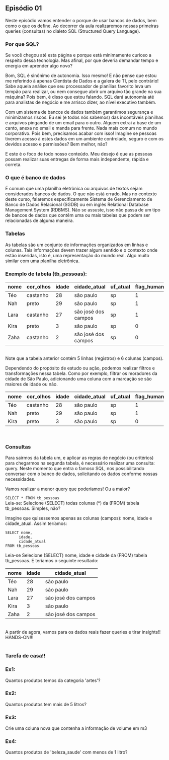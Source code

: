 ## Episódio 01
Neste episódio vamos entender o porque de usar bancos de dados, bem como o que os define. Ao decorrer da aula realizaremos nossas primeiras queries (consultas) no dialeto SQL (Structured Query Language).</br>

### Por que SQL?
Se você chegou até esta página e porque está minimamente curioso a respeito dessa tecnologia. Mas afinal, por que deveria demandar tempo e energia em aprender algo novo? </br>

Bom, SQL é sinônimo de autonomia. Isso mesmo! E não pense que estou me referindo à apenas Cientista de Dados e a galera de TI, pelo contrário! Sabe aquela análise que seu processador de planílias favorito leva um tempão para realizar, ou nem consegue abrir um arquivo tão grande na sua máquina? Pois bem, é disso que estou falando. SQL dará autonomia até para analistas de negócio e me arrisco dizer, ao nível executivo também. </br>

Com um sistema de bancos de dados também garantimos segurança e minimizamos riscos. Eu sei (e todos nós sabemos) das incontáveis planilhas e arquivos pingando de um email para o outro. Alguem extrai a base de um canto, anexa no email e manda para frente. Nada mais comum no mundo corporativo. Pois bem, precisamos acabar com isso! Imagine se pessoas tiverem acesso à estes dados em um ambiente controlado, seguro e com os devidos acesso e permissões? Bem melhor, não? </br>

E este é o foco de todo nosso conteúdo. Meu desejo é que as pessoas possam realizar suas entregas de forma mais independente, rápida e correta. </br>

### O que é banco de dados
É comum que uma planilha eletrônica ou arquivos de textos sejam considerados bancos de dados. O que não está errado. Mas no contexto deste curso, falaremos especificamente Sistema de Gerenciamento de Banco de Dados Relacional (SGDB) ou em inglês Relational Database Management System (RDBMS). Não se assuste, isso não passa de um tipo de bancos de dados que contêm uma ou mais tabelas que podem ser relacionadas de alguma maneira. </br>

### Tabelas
As tabelas são um conjunto de informações organizados em linhas e colunas. Tais informações devem trazer algum sentido e o contexto onde estão inseridas, isto é, uma representação do mundo real. Algo muito similar com uma planílha eletrônica. </br>

### Exemplo de tabela (tb_pessoas):

|nome|cor_olhos|idade|cidade_atual|uf_atual|flag_humano|
|---|---|---|---|---|---|
|Téo|castanho|28|são paulo|sp|1|
|Nah|preto|29|são paulo|sp|1|
|Lara|castanho|27|são josé dos campos|sp|1|
|Kira|preto|3|são paulo|sp|0|
|Zaha|castanho|2|são josé dos campos|sp|0|
</br>
Note que a tabela anterior contém 5 linhas (registros) e 6 colunas (campos).</br>

Dependendo do propósito de estudo ou ação, podemos realizar filtros e transformações nessa tabela. Como por exemplo, filtrar os moradores da cidade de São Paulo, adicionando uma coluna com a marcação se são maiores de idade ou não.
</br>

|nome|cor_olhos|idade|cidade_atual|uf_atual|flag_humano|flag_adulto|
|---|---|---|---|---|---|---|
|Téo|castanho|28|são paulo|sp|1|1|
|Nah|preto|29|são paulo|sp|1|1|
|Kira|preto|3|são paulo|sp|0|0|
</br>

### Consultas
Para sairmos da tabela um, e aplicar as regras de negócio (ou critérios) para chegarmos na segunda tabela, é necessário realizar uma consulta: query. Neste momento que entra o famoso SQL, nos possibilitando conversar com o banco de dados, solicitando os dados conforme nossas necessidades. </br>

Vamos realizar a menor query que poderíamos! Ou a maior? </br>

`SELECT * FROM tb_pessoas` </br>
Leia-se: Selecione (SELECT) todas colunas (*) da (FROM) tabela tb_pessoas. Simples, não?

Imagine que quisessemos apenas as colunas (campos): nome, idade e cidade_atual. Assim teríamos:

 ```
 SELECT nome,
       idade,
       cidade_atual
FROM tb_pessoas
```

Leia-se Selecione (SELECT) nome, idade e cidade da (FROM) tabela tb_pessoas. E teríamos o seguinte resultado:

|nome|idade|cidade_atual|
|---|---|---|
|Téo|28|são paulo|
|Nah|29|são paulo|
|Lara|27|são josé dos campos|
|Kira|3|são paulo|
|Zaha|2|são josé dos campos|
</br>
A partir de agora, vamos para os dados reais fazer queries e tirar insights!! HANDS-ON!!! 
</br></br>

### Tarefa de casa!!
### Ex1: 
Quantos produtos temos da categoria 'artes'?

### Ex2: 
Quantos produtos tem mais de 5 litros?

### Ex3: 
Crie uma coluna nova que contenha a informação de volume em m3

### Ex4: 
Quantos produtos de 'beleza_saude' com menos de 1 litro?